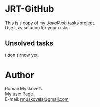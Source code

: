 # JRT-GitHub
This is a copy of my *JavaRush* tasks project.  
Use it as solution for your tasks.  
## Unsolved tasks
I don\`t know yet.
# Author
Roman Myskovets  
[My user Page](https://javarush.ru/users/1048120)  
E-mail: [rmuskovets@gmail.com](mailto:rmuskovets@gmail.com)
